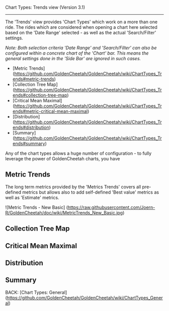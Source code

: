 Chart Types: Trends view (Version 3.1)
***

The 'Trends' view provides 'Chart Types' which work on a more than one ride. The rides which are considered when opening a chart here selected based on the 'Date Range' selected - as well as the actual 'Search/Filter' settings. 

_Note: Both selection criteria 'Date Range' and 'Search/Filter' can also be configured within a concrete chart of the 'Chart' bar. This means the general settings done in the 'Side Bar' are ignored in such cases._

* [Metric Trends] (https://github.com/GoldenCheetah/GoldenCheetah/wiki/ChartTypes_Trends#metric-trends)
* [Collection Tree Map] (https://github.com/GoldenCheetah/GoldenCheetah/wiki/ChartTypes_Trends#collection-tree-map)
* [Critical Mean Maximal] (https://github.com/GoldenCheetah/GoldenCheetah/wiki/ChartTypes_Trends#metric-critical-mean-maximal)
* [Distribution] (https://github.com/GoldenCheetah/GoldenCheetah/wiki/ChartTypes_Trends#distribution)
* [Summary] (https://github.com/GoldenCheetah/GoldenCheetah/wiki/ChartTypes_Trends#summary)

Any of the chart types allows a huge number of configuration - to fully leverage the power of GoldenCheetah charts, you have


## Metric Trends

The long term metrics provided by the 'Metrics Trends' covers all pre-defined metrics but allows also to add self-defined 'Best value' metrics as well as 'Estimate' metrics.


![Metric Trends - New Basic] (https://raw.githubusercontent.com/Joern-R/GoldenCheetah/doc/wiki/MetricTrends_New_Basic.jpg)

## Collection Tree Map

## Critical Mean Maximal


## Distribution

## Summary

BACK: [Chart Types: General] (https://github.com/GoldenCheetah/GoldenCheetah/wiki/ChartTypes_General)